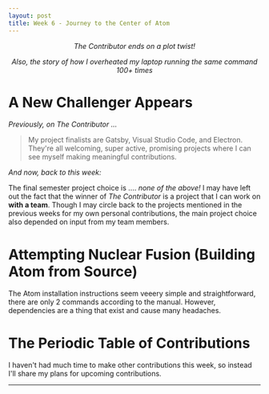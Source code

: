 ```yaml
---
layout: post
title: Week 6 - Journey to the Center of Atom
---
```

<p align="center"> <em> The Contributor ends on a plot twist!  </em> </p>
<p align="center"> <em> Also, the story of how I overheated my laptop running the same command 100+ times</em></p>

# A New Challenger Appears
*Previously, on The Contributor ...*
> My project finalists are Gatsby, Visual Studio Code, and Electron. They're all welcoming, super active, promising projects where I can see myself making meaningful contributions.

*And now, back to this week:*

The final semester project choice is .... *none of the above!* I may have left out the fact that the winner of *The Contributor* is a project that I can work on **with a team**. Though I may circle back to the projects mentioned in the previous weeks for my own personal contributions, the main project choice also depended on input from my team members.

# Attempting Nuclear Fusion (Building Atom from Source)

The Atom installation instructions seem veeery simple and straightforward, there are only 2 commands according to the manual. However, dependencies are a thing that exist and cause many headaches.

# The Periodic Table of Contributions
I haven't had much time to make other contributions this week, so instead I'll share my plans for upcoming contributions.

---
